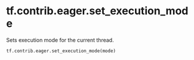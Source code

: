 <div itemscope itemtype="http://developers.google.com/ReferenceObject">
<meta itemprop="name" content="tf.contrib.eager.set_execution_mode" />
<meta itemprop="path" content="Stable" />
</div>

# tf.contrib.eager.set_execution_mode

Sets execution mode for the current thread.

``` python
tf.contrib.eager.set_execution_mode(mode)
```

<!-- Placeholder for "Used in" -->
